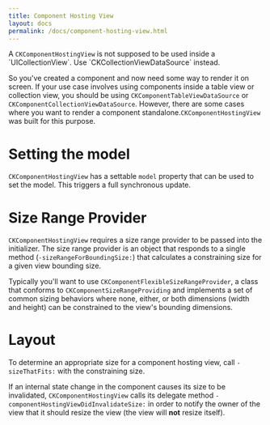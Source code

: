 ```yaml
---
title: Component Hosting View
layout: docs
permalink: /docs/component-hosting-view.html
---
```


<div class='note-important'>
  <p>
    A <code>CKComponentHostingView</code> is not supposed to be used inside a `UICollectionView`. Use `CKCollectionViewDataSource` instead.
  </p>
</div>

So you've created a component and now need some way to render it on screen. If your use case involves using components inside a table view or collection view, you should be using `CKComponentTableViewDataSource` or `CKComponentCollectionViewDataSource`. However, there are some cases where you want to render a component standalone.`CKComponentHostingView` was built for this purpose.

# Setting the model 

`CKComponentHostingView` has a settable `model` property that can be used to set the model. This triggers a full synchronous update.

# Size Range Provider 

`CKComponentHostingView` requires a size range provider to be passed into the initializer. The size range provider is an object that responds to a single method (`-sizeRangeForBoundingSize:`) that calculates a constraining size for a given view bounding size. 

Typically you'll want to use `CKComponentFlexibleSizeRangeProvider`, a class that conforms to `CKComponentSizeRangeProviding` and implements a set of common sizing behaviors where none, either, or both dimensions (width and height) can be constrained to the view's bounding dimensions.

# Layout  

To determine an appropriate size for a component hosting view, call `-sizeThatFits:` with the constraining size.

If an internal state change in the component causes its size to be invalidated, `CKComponentHostingView` calls its delegate method `-componentHostingViewDidInvalidateSize:` in order to notify the owner of the view that it should resize the view (the view will **not** resize itself).
